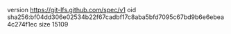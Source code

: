 version https://git-lfs.github.com/spec/v1
oid sha256:bf04dd306e02534b22f67cadbf17c8aba5bfd7095c67bd9b6e6ebea4c274f1ec
size 15109
